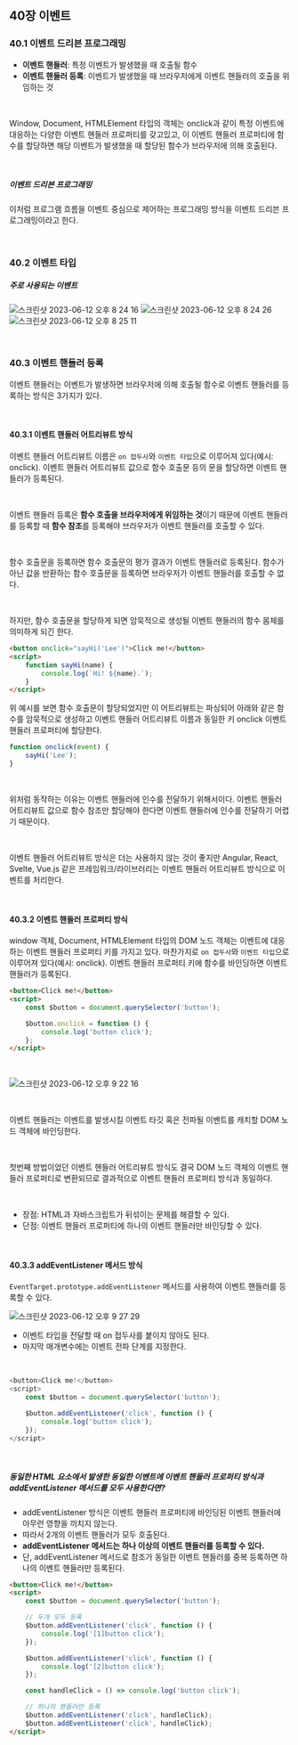 ## 40장 이벤트

### 40.1 이벤트 드리븐 프로그래밍

- **이벤트 핸들러**: 특정 이벤트가 발생했을 때 호출될 함수
- **이벤트 핸들러 등록**: 이벤트가 발생했을 때 브라우저에게 이벤트 핸들러의 호출을 위임하는 것

<br>

Window, Document, HTMLElement 타입의 객체는 onclick과 같이 특정 이벤트에 대응하는 다양한 이벤트 핸들러 프로퍼티를 갖고있고, 이 이벤트 핸들러 프로퍼티에 함수를 할당하면 해당 이벤트가 발생했을 때 할당된 함수가 브라우저에 의해 호출된다.

<br>

##### 이벤트 드리븐 프로그래밍

이처럼 프로그램 흐름을 이벤트 중심으로 제어하는 프로그래밍 방식을 이벤트 드리븐 프로그래밍이라고 한다.

<br>

### 40.2 이벤트 타입

##### 주로 사용되는 이벤트

![스크린샷 2023-06-12 오후 8 24 16](https://github.com/na0i/FE-knowledge/assets/77482972/765bcd43-f841-41f8-b7c2-0c6203f4b3ac)
![스크린샷 2023-06-12 오후 8 24 26](https://github.com/na0i/FE-knowledge/assets/77482972/c3ed92e6-d10e-4f08-80c4-71f158993b6a)
![스크린샷 2023-06-12 오후 8 25 11](https://github.com/na0i/FE-knowledge/assets/77482972/06e6307c-6018-400f-ae89-637fa88c1c21)

<br>

### 40.3 이벤트 핸들러 등록

이벤트 핸들러는 이벤트가 발생하면 브라우저에 의해 호출될 함수로 이벤트 핸들러를 등록하는 방식은 3가지가 있다.

<br>

#### 40.3.1 이벤트 핸들러 어트리뷰트 방식

이벤트 핸들러 어트리뷰트 이름은 `on 접두사`와 `이벤트 타입`으로 이루어져 있다(예시: onclick). 이벤트 핸들러 어트리뷰트 값으로 함수 호출문 등의 문을 할당하면 이벤트 핸들러가 등록된다.

<br>

이벤트 핸들러 등록은 **함수 호출을 브라우저에게 위임하는 것**이기 때문에 이벤트 핸들러를 등록할 때 **함수 참조**를 등록해야 브라우저가 이벤트 핸들러를 호출할 수 있다.

<br>

함수 호출문을 등록하면 함수 호출문의 평가 결과가 이벤트 핸들러로 등록된다. 함수가 아닌 값을 반환하는 함수 호출문을 등록하면 브라우저가 이벤트 핸들러를 호출할 수 없다.

<br>

하지만, 함수 호출문을 할당하게 되면 암묵적으로 생성될 이벤트 핸들러의 함수 몸체를 의미하게 되긴 한다.

```html
<button onclick="sayHi('Lee')">Click me!</button>
<script>
	function sayHi(name) {
		console.log(`Hi! ${name}.`);
	}
</script>
```

위 예시를 보면 함수 호출문이 할당되었지만 이 어트리뷰트는 파싱되어 아래와 같은 함수를 암묵적으로 생성하고 이벤트 핸들러 어트리뷰트 이름과 동일한 키 onclick 이벤트 핸들러 프로퍼티에 할당한다.

```javascript
function onclick(event) {
	sayHi('Lee');
}
```

<br>

위처럼 동작하는 이유는 이벤트 핸들러에 인수를 전달하기 위해서이다. 이벤트 핸들러 어트리뷰트 값으로 함수 참조만 할당해야 한다면 이벤트 핸들러에 인수를 전달하기 어렵기 때문이다.

<br>

이벤트 핸들러 어트리뷰트 방식은 더는 사용하지 않는 것이 좋지만 Angular, React, Svelte, Vue.js 같은 프레임워크/라이브러리는 이벤트 핸들러 어트리뷰트 방식으로 이벤트를 처리한다.

<br>

#### 40.3.2 이벤트 핸들러 프로퍼티 방식

window 객체, Document, HTMLElement 타입의 DOM 노드 객체는 이벤트에 대응하는 이벤트 핸들러 프로퍼티 키를 가지고 있다. 마찬가지로 `on 접두사`와 `이벤트 타입`으로 이루어져 있다(예시: onclick). 이벤트 핸들러 프로퍼티 키에 함수를 바인딩하면 이벤트 핸들러가 등록된다.

```html
<button>Click me!</button>
<script>
	const $button = document.querySelector('button');

	$button.onclick = function () {
		console.log('button click');
	};
</script>
```

<br>

![스크린샷 2023-06-12 오후 9 22 16](https://github.com/na0i/FE-knowledge/assets/77482972/0e0ea6f6-818d-4132-8d0a-dded5f47c6c1)

<br>

이벤트 핸들러는 이벤트를 발생시킬 이벤트 타깃 혹은 전파될 이벤트를 캐치할 DOM 노드 객체에 바인딩한다.

<br>

첫번째 방법이었던 이벤트 핸들러 어트리뷰트 방식도 결국 DOM 노드 객체의 이벤트 핸들러 프로퍼티로 변환되므로 결과적으로 이벤트 핸들러 프로퍼티 방식과 동일하다.

<br>

- 장점: HTML과 자바스크립트가 뒤섞이는 문제를 해결할 수 있다.
- 단점: 이벤트 핸들러 프로퍼티에 하나의 이벤트 핸들러만 바인딩할 수 있다.

<br>

#### 40.3.3 addEventListener 메서드 방식

`EventTarget.prototype.addEventListener` 메서드를 사용하여 이벤트 핸들러를 등록할 수 있다.

![스크린샷 2023-06-12 오후 9 27 29](https://github.com/na0i/FE-knowledge/assets/77482972/9b105a18-9abc-4ffe-9603-f0abcb23cd0e)

- 이벤트 타입을 전달할 때 on 접두사를 붙이지 않아도 된다.
- 마지막 매개변수에는 이벤트 전파 단계를 지정한다.

<br>

```javascript
<button>Click me!</button>
<script>
	const $button = document.querySelector('button');

	$button.addEventListener('click', function () {
		console.log('button click');
	});
</script>
```

<br>

##### 동일한 HTML 요소에서 발생한 동일한 이벤트에 이벤트 핸들러 프로퍼티 방식과 addEventListener 메서드를 모두 사용한다면?

- addEventListener 방식은 이벤트 핸들러 프로퍼티에 바인딩된 이벤트 핸들러에 아무런 영향을 끼치지 않는다.
- 따라서 2개의 이벤트 핸들러가 모두 호출된다.
- **addEventListener 메서드는 하나 이상의 이벤트 핸들러를 등록할 수 있다.**
- 단, addEventListener 메서드로 참조가 동일한 이벤트 핸들러를 중복 등록하면 하나의 이벤트 핸들러만 등록된다.

```html
<button>Click me!</button>
<script>
	const $button = document.querySelector('button');

	// 두개 모두 등록
	$button.addEventListener('click', function () {
		console.log('[1]button click');
	});

	$button.addEventListener('click', function () {
		console.log('[2]button click');
	});

	const handleClick = () => console.log('button click');

	// 하나의 핸들러만 등록
	$button.addEventListener('click', handleClick);
	$button.addEventListener('click', handleClick);
</script>
```